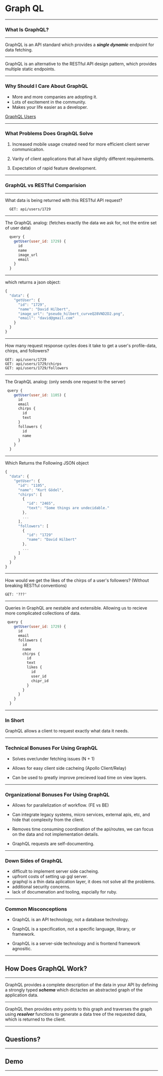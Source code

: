 <!-- https://s-pangburn.github.io/slides/ -->
# Graph QL

---

### What Is GraphQL?

---

GraphQL is an API standard which provides a ***single dynamic*** endpoint for data fetching.

---

GraphQL is an alternative to the RESTful API design pattern, which provides multiple static endpoints.

---

### Why Should I Care About GraphQL

- More and more companies are adopting it.
- Lots of excitement in the community.
- Makes your life easier as a developer.

[GraphQL Users](http://graphql.org/users/)

---

### What Problems Does GraphQL Solve

1. Increased mobile usage created need for more efficient client server communicaiton.

2. Varity of client applications that all have slightly different requirements.

3. Expectation of rapid feature development.

---

### GraphQL vs RESTful Comparision

---

What data is being returned with this RESTful API request?

```
  GET: api/users/1729
```

---

The GraphQL analog:
(fetches exactly the data we ask for, not the entire set of user data)

```javascript
  query {
    getUser(user_id: 1729) {
      id
      name
      image_url
      email
    }
  }
```

---

which returns a json object:

```javascript
{
  "data": {
    "getUser": {
      "id": "1729",
      "name": "David Hilbert",
      "image_url": "pseudo_hilbert_curveQ28VND2D2.png",
      "email": "david@gmail.com"
    }
  }
}
```

---

How many request response cycles does it take to get a user's profile-data, chirps, and followers?

```
GET: api/users/1729
GET: api/users/1729/chirps
GET: api/users/1729/followers
```

---

The GraphQL analog:
(only sends one request to the server)

```javascript
 query {
    getUser(user_id: 1105) {
      id
      email
      chirps {
        id
        text
      }
      followers {
        id
        name
      }
    }
  }
```

---

Which Returns the Following JSON object

```javascript
{
  "data": {
    "getUser": {
      "id": "1105",
      "name": "Kurt Gödel",
      "chirps": [
        {
          "id": "2465",
          "text": "Some things are undecidable."
        },
        ...
      ],
      "followers": [
        {
          "id": "1729"
          "name": "David Hilbert"
        },
        ...
      ]
    }
  }
}
```

---

How would we get the likes of the chirps of a user's followers? 
(Without breaking RESTful conventions)

```
GET: '???'
```

---

Queries in GraphQL are nestable and extensible.
Allowing us to recieve more complicated collections of data.

```javascript
 query {
    getUser(user_id: 1729) {
      id
      email
      followers {
        id
        name
        chirps {
          id
          text
          likes {
            id
            user_id
            chipr_id
          }
        }
      }
    }
  }
```

---

### In Short

GraphQL allows a client to request exactly what data it needs.

---

### Technical Bonuses For Using GraphQL

- Solves over/under fetching issues (N + 1)

- Allows for easy client side cacheing (Apollo Client/Relay)

- Can be used to greatly improve precieved load time on view layers.  

---

### Organizational Bonuses For Using GraphQL

- Allows for parallelization of workflow.  (FE vs BE)

- Can integrate legacy systems, micro services, external apis, etc, and hide that complexity from the client.

- Removes time consuming coordination of the api/routes, we can focus on the data and not implementation details.

- GraphQL requests are self-documenting.

---

### Down Sides of GraphQL

- difficult to implement server side cacheing.
- upfront costs of setting up gql server.
- graphql is a thin data aplication layer, it does not solve all the problems.
- additional security concerns.
- lack of documenation and tooling, espcially for ruby.

---

### Common Misconceptions

- GraphQL is an API technology, not a database technology.

- GraphQL is a specification, not a specific language, library, or framework.

- GraphQL is a server-side technology and is frontend framework agnositic.

---

## How Does GraphQL Work?

---

GraphQL provides a complete description of the data in your API by defining a strongly typed ***schema*** which dictactes an abstracted graph of the application data.

---

GraphQL then provides entry points to this graph and traverses the graph using ***resolver*** functions to generate a data tree of the requested data, which is returned to the client.

---

## Questions?

---

## Demo

---

